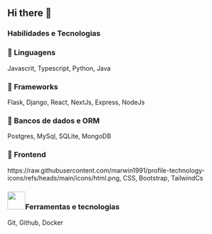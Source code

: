 ## Hi there 👋

<h3>Habilidades e Tecnologias</h3>
<h3>📝 Linguagens</h3>
Javascrit, Typescript, Python, Java
<h3>📝 Frameworks</h3>
Flask, Django, React, NextJs, Express, NodeJs
<h3>📝 Bancos de dados e ORM</h3>
Postgres, MySql, SQLite, MongoDB
<h3>📝 Frontend</h3>
https://raw.githubusercontent.com/marwin1991/profile-technology-icons/refs/heads/main/icons/html.png, CSS, Bootstrap, TailwindCs
<h3><img loading="lazy" src="https://cdn.jsdelivr.net/gh/devicons/devicon/icons/git/git-original.svg" width="40" height="40"/>Ferramentas e tecnologias</h3>

Git, Github, Docker


<!--
**hibernon/hibernon** is a ✨ _special_ ✨ repository because its `README.md` (this file) appears on your GitHub profile.

Here are some ideas to get you started:

- 🔭 I’m currently working on ...
- 🌱 I’m currently learning ...
- 👯 I’m looking to collaborate on ...
- 🤔 I’m looking for help with ...
- 💬 Ask me about ...
- 📫 How to reach me: ...
- 😄 Pronouns: ...
- ⚡ Fun fact: ...
-->
